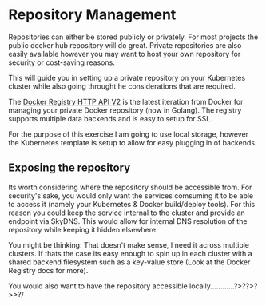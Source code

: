 # Repository Management

Repositories can either be stored publicly or privately. For most projects the public docker hub repository will do great. Private repositories are also easily available however you may want to host your own repository for security or cost-saving reasons.

This will guide you in setting up a private repository on your Kubernetes cluster while also going throught he considerations that are required.

The [Docker Registry HTTP API V2](docs/spec/api.md) is the latest iteration from Docker for managing your private Docker repository (now in Golang). The registry supports multiple data backends and is easy to setup for SSL.

For the purpose of this exercise I am going to use local storage, however the Kubernetes template is setup to allow for easy plugging in of backends. 

## Exposing the repository

Its worth considering where the repository should be accessible from. For security's sake, you would only want the services comsuming it to be able to access it (namely your Kubernetes & Docker build/deploy tools). For this reason you could keep the service internal to the cluster and provide an endpoint via SkyDNS. This would allow for internal DNS resolution of the repository while keeping it hidden elsewhere.

You might be thinking: That doesn't make sense, I need it across multiple clusters. If thats the case its easy enough to spin up in each cluster with a shared backend filesystem such as a key-value store (Look at the Docker Registry docs for more).

You would also want to have the repository accessible locally............?>??>?>>?/